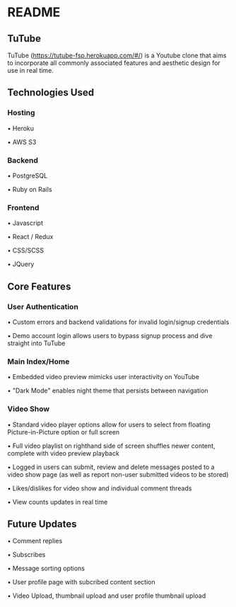 # README

## TuTube

TuTube (https://tutube-fsp.herokuapp.com/#/) is a Youtube clone that aims to incorporate all commonly associated features and aesthetic design for use in real time. 

## Technologies Used

### Hosting 

• Heroku

• AWS S3

### Backend 

• PostgreSQL

• Ruby on Rails

### Frontend 

• Javascript

• React / Redux

• CSS/SCSS

• JQuery

## Core Features

### User Authentication
• Custom errors and backend validations for invalid login/signup credentials 

• Demo account login allows users to bypass signup process and dive straight into TuTube

### Main Index/Home
• Embedded video preview mimicks user interactivity on YouTube

• "Dark Mode" enables night theme that persists between navigation

### Video Show
• Standard video player options allow for users to select from floating Picture-in-Picture option or full screen

• Full video playlist on righthand side of screen shuffles newer content, complete with video preview playback

• Logged in users can submit, review and delete messages posted to a video show page (as well as report non-user submitted videos to be stored)

• Likes/dislikes for video show and individual comment threads

• View counts updates in real time

## Future Updates

• Comment replies

• Subscribes

• Message sorting options

• User profile page with subcribed content section

• Video Upload, thumbnail upload and user profile thumbnail upload




